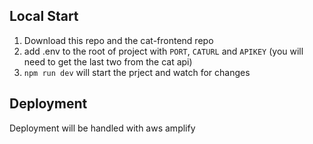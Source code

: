 ## Local Start

1. Download this repo and the cat-frontend repo
2. add .env to the root of project with `PORT`, `CATURL` and `APIKEY` (you will need to get the last two from the cat api)
3. `npm run dev` will start the prject and watch for changes

## Deployment

Deployment will be handled with aws amplify

